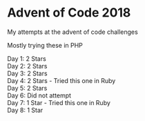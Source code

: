 # Advent of Code 2018
My attempts at the advent of code challenges  

Mostly trying these in PHP  

Day 1: 2 Stars  
Day 2: 2 Stars  
Day 3: 2 Stars  
Day 4: 2 Stars - Tried this one in Ruby  
Day 5: 2 Stars  
Day 6: Did not attempt  
Day 7: 1 Star - Tried this one in Ruby  
Day 8: 1 Star  
